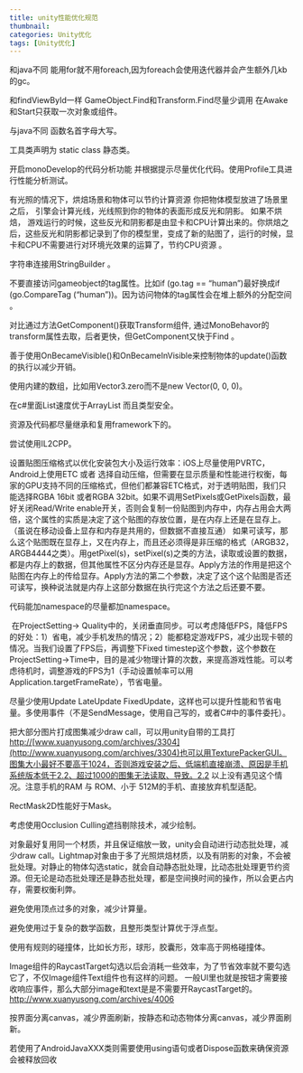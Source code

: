 ```yaml
---
title: unity性能优化规范
thumbnail: 
categories: Unity优化
tags: [Unity优化]
---
```


和java不同 能用for就不用foreach,因为foreach会使用迭代器并会产生额外几kb的gc。

和findViewById一样 GameObject.Find和Transform.Find尽量少调用 在Awake和Start只获取一次对象或组件。

与java不同 函数名首字母大写。

工具类声明为 static class 静态类。

开启monoDevelop的代码分析功能 并根据提示尽量优化代码。使用Profile工具进行性能分析测试。

有光照的情况下，烘焙场景和物体可以节约计算资源 你把物体模型放进了场景里之后， 引擎会计算光线，光线照到你的物体的表面形成反光和阴影。 如果不烘焙，
游戏运行的时候，这些反光和阴影都是由显卡和CPU计算出来的。你烘焙之后，这些反光和阴影都记录到了你的模型里，变成了新的贴图了，运行的时候，显卡和CPU不需要进行对环境光效果的运算了，节约CPU资源
。

字符串连接用StringBuilder 。

不要直接访问gameobject的tag属性。比如if (go.tag == “human”)最好换成if (go.CompareTag
(“human”))。因为访问物体的tag属性会在堆上额外的分配空间 。

对比通过方法GetComponent()获取Transform组件,
通过MonoBehavor的transform属性去取，后者更快，但GetComponent又快于Find 。

善于使用OnBecameVisible()和OnBecameInVisible来控制物体的update()函数的执行以减少开销。

使用内建的数组，比如用Vector3.zero而不是new Vector(0, 0, 0)。

在c#里面List速度优于ArrayList 而且类型安全。

资源及代码都尽量继承和复用framework下的。

尝试使用IL2CPP。

设置贴图压缩格式以优化安装包大小及运行效率：iOS上尽量使用PVRTC，Android上使用ETC 或者
选择自动压缩，但需要在显示质量和性能进行权衡，每家的GPU支持不同的压缩格式，但他们都兼容ETC格式，对于透明贴图，我们只能选择RGBA 16bit
或者RGBA 32bit。如果不调用SetPixels或GetPixels函数，最好关闭Read/Write
enable开关，否则会复制一份贴图到内存中，内存占用会大两倍，这个属性的实质是决定了这个贴图的存放位置，是在内存上还是在显存上。（虽说在移动设备上显存和内存是共用的，但数据不直接互通）
如果可读写，那么这个贴图既在显存上，又在内存上，而且还必须得是非压缩的格式（ARGB32，ARGB4444之类）。用getPixel(s)，setPixel(s)之类的方法，读取或设置的数据，都是内存上的数据，但其他属性不区分内存还是显存。Apply方法的作用是把这个贴图在内存上的传给显存。Apply方法的第二个参数，决定了这个这个贴图是否还可读写，换种说法就是内存上这部分数据在执行完这个方法之后还要不要。

代码能加namespace的尽量都加namespace。

 在ProjectSetting->
Quality中的，关闭垂直同步。可以考虑降低FPS，降低FPS的好处：1）省电，减少手机发热的情况；2）能都稳定游戏FPS，减少出现卡顿的情况。当我们设置了FPS后，再调整下Fixed
timestep这个参数，这个参数在ProjectSetting->Time中，目的是减少物理计算的次数，来提高游戏性能。可以考虑待机时，调整游戏的FPS为1（手动设置帧率可以用Application.targetFrameRate），节省电量。

尽量少使用Update LateUpdate
FixedUpdate，这样也可以提升性能和节省电量。多使用事件（不是SendMessage，使用自己写的，或者C#中的事件委托）。

把大部分图片打成图集减少draw
call，可以用unity自带的工具打[http://](http://www.xuanyusong.com/archives/3304)[www.xuanyusong.com/archives/3304](http://www.xuanyusong.com/archives/3304)也可以用TexturePackerGUI。图集大小最好不要高于1024，否则游戏安装之后、低端机直接崩溃、原因是手机系统版本低于2.2、超过1000的图集无法读取、导致。2.2
以上没有遇见这个情况。注意手机的RAM 与 ROM、小于 512M的手机、直接放弃机型适配。

RectMask2D性能好于Mask。

考虑使用Occlusion Culling遮挡剔除技术，减少绘制。

对象最好复用同一个材质，并且保证缩放一致，unity会自动进行动态批处理，减少draw
call。Lightmap对象由于多了光照烘焙材质，以及有阴影的对象，不会被批处理。对静止的物体勾选static，就会自动静态批处理，比动态批处理更节约资源。但无论是动态批处理还是静态批处理，都是空间换时间的操作，所以会更占内存，需要权衡利弊。

避免使用顶点过多的对象，减少计算量。

避免使用过于复杂的数学函数，且整形类型计算优于浮点型。

使用有规则的碰撞体，比如长方形，球形，胶囊形，效率高于网格碰撞体。

Image组件的RaycastTarget勾选以后会消耗一些效率，为了节省效率就不要勾选它了，不仅Image组件Text组件也有这样的问题。
一般UI里也就是按钮才需要接收响应事件，那么大部分image和text是是不需要开RaycastTarget的。<http://www.xuanyusong.com/archives/4006>

按界面分离canvas，减少界面刷新，按静态和动态物体分离canvas，减少界面刷新。

若使用了AndroidJavaXXX类则需要使用using语句或者Dispose函数来确保资源会被释放回收


